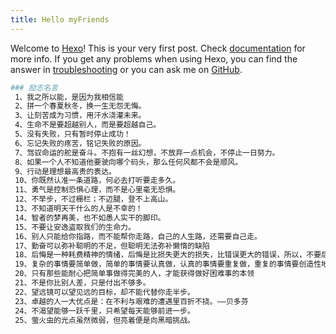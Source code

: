 ```yaml
---
title: Hello myFriends
---
```

Welcome to [Hexo](https://hexo.io/)! This is your very first post. Check [documentation](https://hexo.io/docs/) for more info. If you get any problems when using Hexo, you can find the answer in [troubleshooting](https://hexo.io/docs/troubleshooting.html) or you can ask me on [GitHub](https://github.com/hexojs/hexo/issues).

``` bash
### 励志名言
 1、我之所以能，是因为我相信能
 2、拼一个春夏秋冬，换一生无怨无悔。
 3、让刻苦成为习惯，用汗水浇灌未来。
 4、生命不是要超越别人，而是要超越自己。
 5、没有失败，只有暂时停止成功！
 6、忘记失败的疼苦，铭记失败的原因。
 7、驾驭命运的舵是奋斗。不抱有一丝幻想，不放弃一点机会，不停止一日努力。
 8、如果一个人不知道他要驶向哪个码头，那么任何风都不会是顺风。
 9、行动是理想最高贵的表达。
 10、你既然认准一条道路，何必去打听要走多久。
 11、勇气是控制恐惧心理，而不是心里毫无恐惧。
 12、不举步，不过栅栏；不迈腿，登不上高山。
 13、不知道明天干什么的人是不幸的！
 14、智者的梦再美，也不如愚人实干的脚印。
 15、不要让安逸盗取我们的生命力。
 16、别人只能给你指路，而不能帮你走路，自己的人生路，还需要自己走。
 17、勤奋可以弥补聪明的不足，但聪明无法弥补懒惰的缺陷
 18、后悔是一种耗费精神的情绪，后悔是比损失更大的损失，比错误更大的错误，所以，不要后悔！
 19、复杂的事情要简单做，简单的事情要认真做，认真的事情要重复做，重复的事情要创造性地做。
 20、只有那些能耐心把简单事做得完美的人，才能获得做好困难事的本领
 21、不是你比别人差，只是付出不够多。
 22、望远镜可以望见远的目标，却不能代替你走半步。
 23、卓越的人一大优点是：在不利与艰难的遭遇里百折不挠。——贝多芬
 24、不渴望能够一跃千里，只希望每天能够前进一步。
 25、萤火虫的光点虽然微弱，但亮着便是向黑暗挑战。
```

